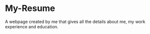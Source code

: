 # My-Resume
A webpage created by me that gives all the details about me, my work experience and education.
